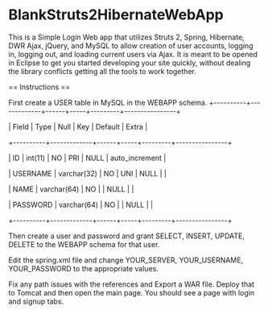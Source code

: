 BlankStruts2HibernateWebApp
===========================

This is a Simple Login Web app that utilizes Struts 2, Spring, Hibernate, DWR Ajax, jQuery, 
and MySQL to allow creation of user accounts, logging in, logging out, and loading current 
users via Ajax.  It is meant to be opened in Eclipse to get you started developing your
site quickly, without dealing the library conflicts getting all the tools to work together.

== Instructions ==

First create a USER table in MySQL in the WEBAPP schema.
+----------+-------------+------+-----+---------+----------------+

| Field    | Type        | Null | Key | Default | Extra          |

+----------+-------------+------+-----+---------+----------------+

| ID       | int(11)     | NO   | PRI | NULL    | auto_increment |

| USERNAME | varchar(32) | NO   | UNI | NULL    |                |

| NAME     | varchar(64) | NO   |     | NULL    |                |

| PASSWORD | varchar(64) | NO   |     | NULL    |                |

+----------+-------------+------+-----+---------+----------------+



Then create a user and password and grant SELECT, INSERT, UPDATE, DELETE to the WEBAPP
schema for that user.

Edit the spring.xml file and change YOUR_SERVER, YOUR_USERNAME, YOUR_PASSWORD to the 
appropriate values.

Fix any path issues with the references and Export a WAR file.  Deploy that to Tomcat and
then open the main page. You should see a page with login and signup tabs. 